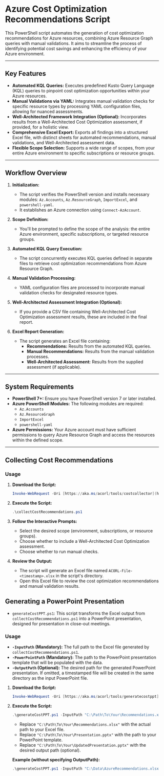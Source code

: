 # Azure Cost Optimization Recommendations Script

This PowerShell script automates the generation of cost optimization recommendations for Azure resources, combining Azure Resource Graph queries with manual validations. It aims to streamline the process of identifying potential cost savings and enhancing the efficiency of your Azure environment.

---

## **Key Features**

* **Automated KQL Queries:** Executes predefined Kusto Query Language (KQL) queries to pinpoint cost optimization opportunities within your Azure resources.
* **Manual Validations via YAML:** Integrates manual validation checks for specific resource types by processing YAML configuration files, allowing for nuanced assessments.
* **Well-Architected Framework Integration (Optional):** Incorporates results from a Well-Architected Cost Optimization assessment, if provided, for a holistic view.
* **Comprehensive Excel Export:** Exports all findings into a structured Excel file, with distinct sheets for automated recommendations, manual validations, and Well-Architected assessment data.
* **Flexible Scope Selection:** Supports a wide range of scopes, from your entire Azure environment to specific subscriptions or resource groups.

---

## **Workflow Overview**

1.  **Initialization:**
    * The script verifies the PowerShell version and installs necessary modules: `Az.Accounts`, `Az.ResourceGraph`, `ImportExcel`, and `powershell-yaml`.
    * It establishes an Azure connection using `Connect-AzAccount`.

2.  **Scope Definition:**
    * You'll be prompted to define the scope of the analysis: the entire Azure environment, specific subscriptions, or targeted resource groups.

3.  **Automated KQL Query Execution:**
    * The script concurrently executes KQL queries defined in separate files to retrieve cost optimization recommendations from Azure Resource Graph.

4.  **Manual Validation Processing:**
    * YAML configuration files are processed to incorporate manual validation checks for designated resource types.

5.  **Well-Architected Assessment Integration (Optional):**
    * If you provide a CSV file containing Well-Architected Cost Optimization assessment results, these are included in the final report.

6.  **Excel Report Generation:**
    * The script generates an Excel file containing:
        * **Recommendations:** Results from the automated KQL queries.
        * **Manual Recommendations:** Results from the manual validation processes.
        * **Well-Architected Assessment:** Results from the supplied assessment (if applicable).

---

## **System Requirements**

* **PowerShell 7+:** Ensure you have PowerShell version 7 or later installed.
* **Azure PowerShell Modules:** The following modules are required:
    * `Az.Accounts`
    * `Az.ResourceGraph`
    * `ImportExcel`
    * `powershell-yaml`
* **Azure Permissions:** Your Azure account must have sufficient permissions to query Azure Resource Graph and access the resources within the defined scope.

---

## **Collecting Cost Recommendations**

### **Usage**

1.  **Download the Script:**
    ```powershell
    Invoke-WebRequest -Uri [https://aka.ms/acorl/tools/costcollector](https://aka.ms/acorl/tools/costcollector) -OutFile collectCostRecommendations.ps1
    ```

2.  **Execute the Script:**
    ```powershell
    .\collectCostRecommendations.ps1
    ```

3.  **Follow the Interactive Prompts:**
    * Select the desired scope (environment, subscriptions, or resource groups).
    * Choose whether to include a Well-Architected Cost Optimization assessment.
    * Choose whether to run manual checks.

4.  **Review the Output:**
    * The script will generate an Excel file named `ACORL-File-<timestamp>.xlsx` in the script's directory.
    * Open this Excel file to review the cost optimization recommendations and manual validation results.

## **Generating a PowerPoint Presentation**

* `generateCostPPT.ps1`: This script transforms the Excel output from `collectCostRecommendations.ps1` into a PowerPoint presentation, designed for presentation in close-out meetings.

### **Usage**

* **`-InputPath` (Mandatory):** The full path to the Excel file generated by `collectCostRecommendations.ps1`.
* **`-PowerPointPath` (Mandatory):** The path to the PowerPoint presentation template that will be populated with the data.
* **`-OutputPath` (Optional):** The desired path for the generated PowerPoint presentation. If omitted, a timestamped file will be created in the same directory as the input PowerPoint file.

1.  **Download the Script:**
    ```powershell
    Invoke-WebRequest -Uri [https://aka.ms/acorl/tools/generatecostppt](https://aka.ms/acorl/tools/generatecostppt) -OutFile generateCostPPT.ps1
    ```

2.  **Execute the Script:**
    ```powershell
    .\generateCostPPT.ps1 -InputPath "C:\Path\To\Your\Recommendations.xlsx" -PowerPointPath "C:\Path\To\Your\Presentation.pptx" -OutputPath "C:\Path\To\Your\UpdatedPresentation.pptx"
    ```

    * Replace `"C:\Path\To\Your\Recommendations.xlsx"` with the actual path to your Excel file.
    * Replace `"C:\Path\To\Your\Presentation.pptx"` with the path to your PowerPoint template.
    * Replace `"C:\Path\To\Your\UpdatedPresentation.pptx"` with the desired output path (optional).

    **Example (without specifying OutputPath):**

    ```powershell
    .\generateCostPPT.ps1 -InputPath "C:\Data\AzureRecommendations.xlsx" -PowerPointPath "C:\Presentations\OriginalPresentation.pptx"
    ```
